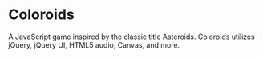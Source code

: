 Coloroids
=========
A JavaScript game inspired by the classic title Asteroids. Coloroids utilizes jQuery, jQuery UI, HTML5 audio, Canvas, and more.
